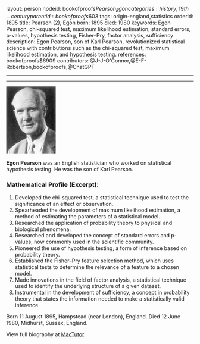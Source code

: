 layout: person
nodeid: bookofproofs$Pearson_Egon
categories: history,19th-century
parentid: bookofproofs$603
tags: origin-england,statistics
orderid: 1895
title: Pearson (2), Egon
born: 1895
died: 1980
keywords: Egon Pearson, chi-squared test, maximum likelihood estimation, standard errors, p-values, hypothesis testing, Fisher–Pry, factor analysis, sufficiency
description: Egon Pearson, son of Karl Pearson, revolutionized statistical science with contributions such as the chi-squared test, maximum likelihood estimation, and hypothesis testing.
references: bookofproofs$6909
contributors: @J-J-O'Connor,@E-F-Robertson,bookofproofs,@ChatGPT

---



---

![Pearson_Egon.jpg](https://github.com/bookofproofs/bookofproofs.github.io/blob/main/_sources/_assets/images/portraits/Pearson_Egon.jpg?raw=true)

**Egon Pearson** was an English statistician who worked on statistical hypothesis testing. He was the son of Karl Pearson.

### Mathematical Profile (Excerpt):
1. Developed the chi-squared test, a statistical technique used to test the significance of an effect or observation. 
2. Spearheaded the development of maximum likelihood estimation, a method of estimating the parameters of a statistical model. 
3. Researched the application of probability theory to physical and biological phenomena.
4. Researched and developed the concept of standard errors and p-values, now commonly used in the scientific community. 
5. Pioneered the use of hypothesis testing, a form of inference based on probability theory. 
6. Established the Fisher–Pry feature selection method, which uses statistical tests to determine the relevance of a feature to a chosen model.
7. Made innovations in the field of factor analysis, a statistical technique used to identify the underlying structure of a given dataset. 
8. Instrumental in the development of sufficiency, a concept in probability theory that states the information needed to make a statistically valid inference.

Born 11 August 1895, Hampstead (near London), England. Died 12 June 1980, Midhurst, Sussex, England.

View full biography at [MacTutor](https://mathshistory.st-andrews.ac.uk/Biographies/Pearson_Egon/)
